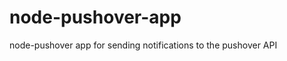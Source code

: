 node-pushover-app
=================

node-pushover app for sending notifications to the pushover API
